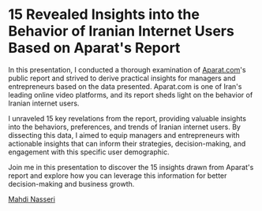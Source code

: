 # 15 Revealed Insights into the Behavior of Iranian Internet Users Based on Aparat's Report

In this presentation, I conducted a thorough examination of [Aparat.com](http://parat.com)'s public report and strived to derive practical insights for managers and entrepreneurs based on the data presented. Aparat.com is one of Iran's leading online video platforms, and its report sheds light on the behavior of Iranian internet users.

I unraveled 15 key revelations from the report, providing valuable insights into the behaviors, preferences, and trends of Iranian internet users. By dissecting this data, I aimed to equip managers and entrepreneurs with actionable insights that can inform their strategies, decision-making, and engagement with this specific user demographic.

Join me in this presentation to discover the 15 insights drawn from Aparat's report and explore how you can leverage this information for better decision-making and business growth.

[Mahdi Nasseri](mailto:mahdi.nasseri@gmail.com)